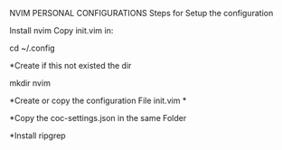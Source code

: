 NVIM PERSONAL CONFIGURATIONS
Steps for Setup the configuration

Install nvim Copy init.vim in:

cd ~/.config

*Create if this not existed the dir

mkdir nvim

*Create or copy the configuration File init.vim *

*Copy the coc-settings.json in the same Folder

*Install ripgrep
